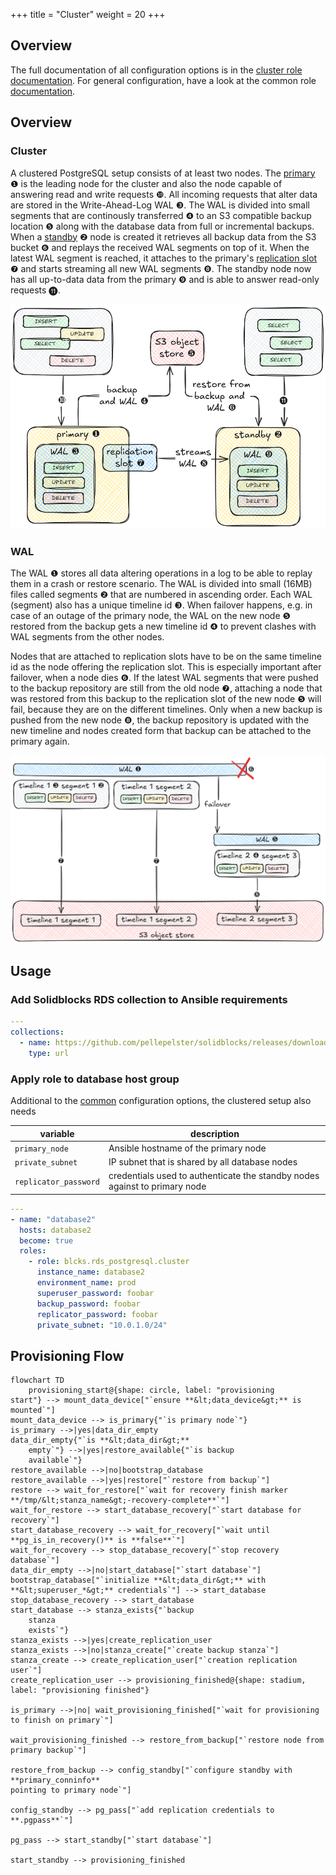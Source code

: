 +++
title = "Cluster"
weight = 20
+++

## Overview

The full documentation of all configuration options is in the [cluster role documentation](rds_postgresql/cluster). For
general configuration, have a look at the common role [documentation](rds/ansible).

## Overview

### Cluster
A clustered PostgreSQL setup consists of at least two nodes. The [
primary](https://www.postgresql.org/docs/current/runtime-config-replication.html#RUNTIME-CONFIG-REPLICATION-PRIMARY) ❶
is the leading node for the cluster and also the node capable of answering read and write requests ❿. All incoming requests that alter data are stored in the Write-Ahead-Log WAL ❸. The WAL is divided into small segments that are continously transferred ❹ to an S3 compatible backup location ❺ along with the database data from full or incremental backups.
When a [standby](https://www.postgresql.org/docs/current/runtime-config-replication.html#RUNTIME-CONFIG-REPLICATION-STANDBY) ❷
node is created it retrieves all backup data from the S3 bucket ❻ and replays the received WAL segments on top of it. When the latest WAL segment is reached, it attaches to the primary's [replication slot](https://www.postgresql.org/docs/current/view-pg-replication-slots.html) ❼ and starts streaming all new WAL segments ❽. The standby node now has all up-to-data data from the primary ❾ and is able to answer read-only requests ⓫.

![overview](cluster.png)

### WAL

The WAL ❶ stores all data altering operations in a log to be able to replay them in a crash or restore scenario. The WAL is divided into small (16MB) files called segments ❷ that are numbered in ascending order. Each WAL (segment) also has a unique timeline id ❸. When failover happens, e.g. in case of an outage of the primary node, the WAL on the new node ❺ restored from the backup gets a new timeline id ❹ to prevent clashes with WAL segments from the other nodes. 

Nodes that are attached to replication slots have to be on the same timeline id as the node offering the replication slot. This is especially important after failover, when a node dies ❻. If the latest WAL segments that were pushed to the backup repository are still from the old node ❼, attaching a node that was restored from this backup to the replication slot of the new node ❺ will fail, because they are on the different timelines. Only when a new backup is pushed from the new node ❽, the backup repository is updated with the new timeline and nodes created form that backup can be attached to the primary again.

![WAL](wal.png)
    

## Usage

### Add Solidblocks RDS collection to Ansible requirements

```yaml
---
collections:
  - name: https://github.com/pellepelster/solidblocks/releases/download/{{% env "SOLIDBLOCKS_VERSION" %}}/blcks-rds_postgresql-{{% env "SOLIDBLOCKS_VERSION_RAW" %}}.tar.gz
    type: url
```

### Apply role to database host group

Additional to the [common](rds/ansible) configuration options, the clustered setup also needs

| variable              | description                                                                |
|-----------------------|----------------------------------------------------------------------------|
| `primary_node`        | Ansible hostname of the primary node                                       |
| `private_subnet`      | IP subnet that is shared by all database nodes                             |
| `replicator_password` | credentials used to authenticate the standby nodes against to primary node |


```yaml
---
- name: "database2"
  hosts: database2
  become: true
  roles:
    - role: blcks.rds_postgresql.cluster
      instance_name: database2
      environment_name: prod
      superuser_password: foobar
      backup_password: foobar
      replicator_password: foobar
      private_subnet: "10.0.1.0/24"
```

## Provisioning Flow

```mermaid
flowchart TD
    provisioning_start@{shape: circle, label: "provisioning
start"} --> mount_data_device["`ensure **&lt;data_device&gt;** is mounted`"]
mount_data_device --> is_primary{"`is primary node`"}
is_primary -->|yes|data_dir_empty
data_dir_empty{"`is **&lt;data_dir&gt;** 
    empty`"} -->|yes|restore_available{"`is backup 
    available`"}
restore_available -->|no|bootstrap_database
restore_available -->|yes|restore["`restore from backup`"]
restore --> wait_for_restore["`wait for recovery finish marker **/tmp/&lt;stanza_name&gt;-recovery-complete**`"]
wait_for_restore --> start_database_recovery["`start database for recovery`"]
start_database_recovery --> wait_for_recovery["`wait until **pg_is_in_recovery()** is **false**`"]
wait_for_recovery --> stop_database_recovery["`stop recovery database`"]
data_dir_empty -->|no|start_database["`start database`"]
bootstrap_database["`initialize **&lt;data_dir&gt;** with **&lt;superuser_*&gt;** credentials`"] --> start_database
stop_database_recovery --> start_database
start_database --> stanza_exists{"`backup
    stanza
    exists`"}
stanza_exists -->|yes|create_replication_user
stanza_exists -->|no|stanza_create["`create backup stanza`"]
stanza_create --> create_replication_user["`creation replication user`"]
create_replication_user --> provisioning_finished@{shape: stadium, label: "provisioning finished"}

is_primary -->|no| wait_provisioning_finished["`wait for provisioning 
to finish on primary`"]

wait_provisioning_finished --> restore_from_backup["`restore node from 
primary backup`"]

restore_from_backup --> config_standby["`configure standby with **primary_conninfo**
pointing to primary node`"]

config_standby --> pg_pass["`add replication credentials to **.pgpass**`"]

pg_pass --> start_standby["`start database`"]

start_standby --> provisioning_finished
```